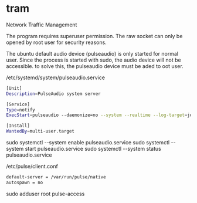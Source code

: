 # tram
Network Traffic Management



The program requires superuser permission. 
The raw socket can only be opened by root user for security reasons.

The ubuntu default audio device (pulseaudio) is only started for normal user.
Since the process is started with sudo, the audio device will not be accessible.
to solve this, the pulseaudio device must be aded to oot user.


/etc/systemd/system/pulseaudio.service
```bash
[Unit]
Description=PulseAudio system server

[Service]
Type=notify
ExecStart=pulseaudio --daemonize=no --system --realtime --log-target=journal

[Install]
WantedBy=multi-user.target
```


sudo systemctl --system enable pulseaudio.service
sudo systemctl --system start pulseaudio.service
sudo systemctl --system status pulseaudio.service


/etc/pulse/client.conf 
```bash
default-server = /var/run/pulse/native
autospawn = no
```

sudo adduser root pulse-access


